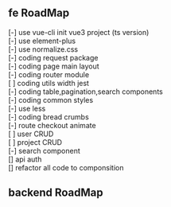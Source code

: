 

## fe RoadMap  

[-] use vue-cli init vue3 project (ts version)  
[-] use element-plus  
[-] use normalize.css  
[-] coding request package  
[-] coding page main layout  
[-] coding router module   
[ ] coding utils width jest  
[-] coding table,pagination,search components  
[-] coding common styles  
[-] use less  
[-] coding bread crumbs  
[-] route checkout animate  
[ ] user CRUD  
[ ] project CRUD  
[-] search component  
[]  api auth  
[]  refactor all code to componsition  

## backend RoadMap  